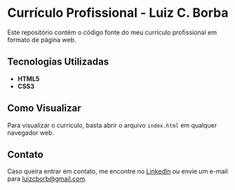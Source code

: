 # Currículo Profissional - Luiz C. Borba

Este repositório contém o código fonte do meu currículo profissional em formato de página web.

## Tecnologias Utilizadas
- **HTML5**
- **CSS3**

## Como Visualizar
Para visualizar o currículo, basta abrir o arquivo `index.html` em qualquer navegador web.

## Contato
Caso queira entrar em contato, me encontre no [LinkedIn](https://www.linkedin.com/in/luizcborba/) ou envie um e-mail para [luizcborb@gmail.com](mailto:luizcborb@gmail.com).

